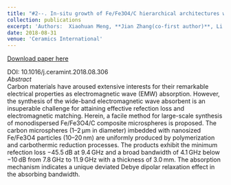 ```yaml
---
title: "#2--. In-situ growth of Fe/Fe3O4/C hierarchical architectures with wide-band electromagnetic wave absorption"
collection: publications
excerpt: 'Authors:	Xiaohuan Meng, **Jian Zhang(co-first author)**, Li Xiong, Tao Zhang, Hu Zhao, Bo Zhong, Long Xia, Xiaoxiao Huang, Guangwu Wen'
date: 2018-08-31
venue: 'Ceramics International'
---
```


[Download paper here](https://doi.org/10.1016/j.ceramint.2018.08.306)

DOI: 10.1016/j.ceramint.2018.08.306      
*Abstract*     
Carbon materials have aroused extensive interests for their remarkable electrical properties as electromagnetic wave (EMW) absorption. However, the synthesis of the wide-band electromagnetic wave absorbent is an insuperable challenge for attaining effective refection loss and electromagnetic matching. Herein, a facile method for large-scale synthesis of monodispersed Fe/Fe3O4/C composite microspheres is proposed. The carbon microspheres (1–2 µm in diameter) imbedded with nanosized Fe/Fe3O4 particles (10–20 nm) are uniformly produced by polymerization and carbothermic reduction processes. The products exhibit the minimum refection loss −45.5 dB at 9.4 GHz and a broad bandwidth of 4.1 GHz below −10 dB from 7.8 GHz to 11.9 GHz with a thickness of 3.0 mm. The absorption mechanism indicates a unique deviated Debye dipolar relaxation effect in the absorbing bandwidth.
